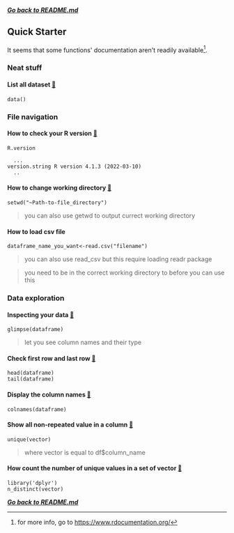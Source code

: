 ***[Go back to README.md](/README.md)***

## Quick Starter

It seems that some functions' documentation aren't readily available[^1].

### Neat stuff

#### List all dataset [:thought_balloon:](https://www.rdocumentation.org/packages/utils/versions/3.6.2/topics/data)
```
data()
```

### File navigation

#### How to check your R version [:thought_balloon:](https://www.rdocumentation.org/packages/base/versions/3.6.2/topics/R.Version)
```
R.version

  ...
version.string R version 4.1.3 (2022-03-10)
  ..

```

#### How to change working directory [:thought_balloon:](https://www.rdocumentation.org/packages/base/versions/3.6.2/topics/getwd)
```
setwd("~Path-to-file_directory")
```

> you can also use getwd to output currect working directory 

#### How to load csv file
```
dataframe_name_you_want<-read.csv("filename")
```

> you can also use read_csv but this require loading readr package

> you need to be in the correct working directory to before you can use this
  
### Data exploration

#### Inspecting your data [:thought_balloon:](https://www.rdocumentation.org/packages/dplyr/versions/0.3/topics/glimpse)
```
glimpse(dataframe)
```

> let you see column names and their type  

#### Check first row and last row [:thought_balloon:](https://www.rdocumentation.org/packages/utils/versions/3.6.2/topics/head)
```
head(dataframe)
tail(dataframe)
```
 

#### Display the column names [:thought_balloon:](https://www.rdocumentation.org/packages/gpuR/versions/2.0.3/topics/colnames)
```
colnames(dataframe)
```

#### Show all non-repeated value in a column [:thought_balloon:](https://www.rdocumentation.org/packages/base/versions/3.6.2/topics/unique)
```
unique(vector)
```

> where vector is equal to df$column_name

#### How count the number of unique values in a set of vector [:thought_balloon:](https://www.rdocumentation.org/packages/dplyr/versions/0.7.8/topics/n_distinct)
```
library('dplyr')
n_distinct(vector)
```

***[Go back to README.md](/README.md)***

[^1]: for more info, go to https://www.rdocumentation.org/
